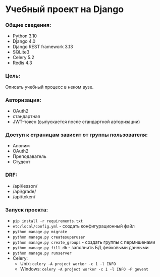 # Учебный проект на Django

### **Общие сведения:**
- Python 3.10
- Django 4.0
- Django REST framework 3.13
- SQLite3
- Celery 5.2
- Redis 4.3

### **Цель:** 
Описать учебный процесс в неком вузе.

### **Авторизация:** 
- OAuth2
- стандартная
- JWT-токен (выпускается после стандартной авторизации)

### **Доступ к страницам зависит от группы пользователя:** 
- Аноним
- OAuth2
- Преподаватель
- Студент

### **DRF:** 
- /api/lesson/
- /api/grade/
- /api/token/

### **Запуск проекта:**
- `pip install -r requirements.txt`
- `etc/local/config.yml` - создать конфигурационный файл
- `python manage.py migrate`
- `python manage.py createsuperuser`
- `python manage.py create_groups` - создать группы с пермишенами
- `python manage.py fill_db` - заполнить БД фейковыми данными
- `python manage.py runserver`
- Celery:
  - Unix: `celery -A project worker -c 1 -l INFO`
  - Windows: `celery -A project worker -c 1 -l INFO -P gevent`